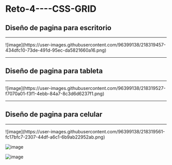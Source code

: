 # Reto-4----CSS-GRID

<h2> Diseño de pagina para escritorio </h2>
<hr>
![image](https://user-images.githubusercontent.com/96399138/218319457-434dfc10-73de-491d-95ec-da5821660a16.png)



<hr>

<h2> Diseño de pagina para tableta </h2>
<hr>
![image](https://user-images.githubusercontent.com/96399138/218319527-f7070a01-f3f1-4ebb-84a7-8c3d6d6237f1.png)


<hr>

<h2> Diseño de pagina para celular </h2>
<hr>
![image](https://user-images.githubusercontent.com/96399138/218319561-fc17bfc7-2307-44df-a6c1-6b9ab22952ab.png)



![image](https://user-images.githubusercontent.com/96399138/218319576-57238869-5156-42e6-a7d3-633155a30006.png)



![image](https://user-images.githubusercontent.com/96399138/218319587-d9078463-3d39-4f03-ac5d-781d3f32ad92.png)
